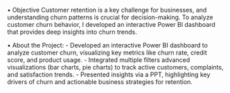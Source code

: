 • Objective
Customer retention is a key challenge for businesses, and understanding churn patterns is crucial for decision-making. To analyze customer churn behavior, I developed an interactive Power BI dashboard that provides deep insights into churn trends.

• About the Project:
    - Developed an interactive Power BI dashboard to analyze customer churn, visualizing key metrics like churn
    rate, credit score, and product usage.
    - Integrated multiple filters advanced visualizations (bar charts, pie charts) to track active customers, complaints,
    and satisfaction trends.
    - Presented insights via a PPT, highlighting key drivers of churn and actionable business strategies for
    retention.
